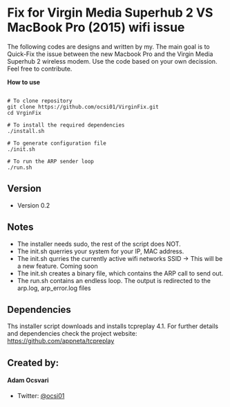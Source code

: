 Fix for Virgin Media Superhub 2 VS MacBook Pro (2015) wifi issue
======
The following codes are designs and written by my. The main goal is to Quick-Fix the issue between the new Macbook Pro and the Virgin Media Superhub 2 wireless modem. 
Use the code based on your own decission.
Feel free to contribute.

**How to use** 

```

# To clone repository
git clone https://github.com/ocsi01/VirginFix.git
cd VrginFix

# To install the required dependencies
./install.sh

# To generate configuration file 
./init.sh

# To run the ARP sender loop
./run.sh
```
## Version 
* Version 0.2

## Notes
 * The installer needs sudo, the rest of the script does NOT.
 * The init.sh querries your system for your IP, MAC address.
 * The init.sh qurries the currently active wifi networks SSID -> This will be a new feature. Coming soon
 * The init.sh creates a binary file, which contains the ARP call to send out.
 * The run.sh contains an endless loop. The output is redirected to the arp.log, arp_error.log files

## Dependencies
Ths installer script downloads and installs tcpreplay 4.1. For further details and dependencies check the project website:
https://github.com/appneta/tcpreplay


## Created by:
#### Adam Ocsvari
* Twitter: [@ocsi01](https://twitter.com/ocsi01 "Ocsi01 on twitter")

